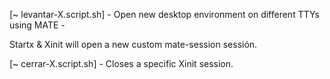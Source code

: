 [~ levantar-X.script.sh] - Open new desktop environment on different TTYs using MATE -

Startx & Xinit will open a new custom mate-session sessión.

[~ cerrar-X.script.sh] - Closes a specific Xinit session.

